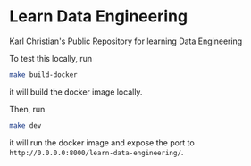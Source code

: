 # Learn Data Engineering

Karl Christian's Public Repository for learning Data Engineering

To test this locally, run

```bash
make build-docker
```

it will build the docker image locally.

Then, run

```bash
make dev
```

it will run the docker image and expose the port to `http://0.0.0.0:8000/learn-data-engineering/`.
